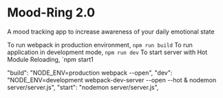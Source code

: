 # Mood-Ring 2.0

A mood tracking app to increase awareness of your daily emotional state

To run webpack in production environment, `npm run build`
To run application in development mode, `npm run dev`
To start server with Hot Module Reloading, `npm start1

"build": "NODE_ENV=production webpack  --open",
"dev": "NODE_ENV=development webpack-dev-server  --open --hot & nodemon server/server.js",
"start": "nodemon server/server.js",
